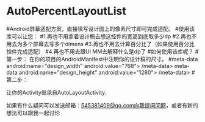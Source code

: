 # AutoPercentLayoutList
#Android屏幕适配方案，直接填写设计图上的像素尺寸即可完成适配。
#使用该库可以让您：
#1.再也不用拿着设计稿去想这控件的宽高到底取多少dp
#2.再也不用去为多个屏幕去写多个dimens
#3.再也不用去计算百分比了（如果使用百分比控件完成适配）
#4.再也不用去跟UI MM去解释什么是dp了
#如何使用该库呢？
#第一步：
在你的项目的AndroidManifest中注明你的设计稿的尺寸。
#meta-data android:name="design_width" android:value="768">
/meta-data>
meta-data android:name="design_height" android:value="1280">
/meta-data>
#第二步：

让你的Activity继承自AutoLayoutActivity.

如果有什么疑问可以发送邮箱：545381409@qq.com向我提问问题，或者有新的想法可以跟我一起讨论